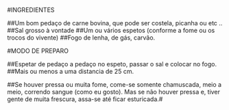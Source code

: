 #INGREDIENTES

##Um bom pedaço de carne bovina, que pode ser costela, picanha ou etc ..
##Sal grosso à vontade
##Um ou vários espetos (conforme a fome ou os trocos do vivente)
##Fogo de lenha, de gás, carvão.

#MODO DE PREPARO

##Espetar de pedaço a pedaço no espeto, passar o sal e colocar no fogo. ##Mais ou menos a uma distancia de 25 cm.

##Se houver pressa ou muita fome, come-se somente chamuscada, meio a meio, correndo sangue (como eu gosto). Mas se não houver pressa e, tiver gente de muita frescura, assa-se até ficar esturicada.#